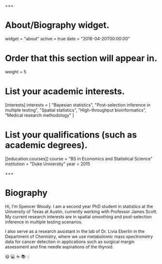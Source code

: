 +++
# About/Biography widget.
widget = "about"
active = true
date = "2016-04-20T00:00:00"

# Order that this section will appear in.
weight = 5

# List your academic interests.
[interests]
  interests = [
    "Bayesian statistics",
    "Post-selection inference in multiple testing",
    "Spatial statistics",
    "High-throughput bioinformatics",
    "Medical research methodology"
  ]

# List your qualifications (such as academic degrees).
[[education.courses]]
  course = "BS in Economics and Statistical Science"
  institution = "Duke Universtiy"
  year = 2015


 
+++

# Biography

Hi, I’m Spencer Woody. I am a second year PhD student in statistics at the University of Texas at Austin, currently working with Professor James Scott. My current research interests are in spatial smoothing and post-selection inference in multiple testing scenarios. 

I also serve as a research assistant in the lab of Dr. Livia Eberlin in the Department of Chemistry, where we use metabolomic mass spectrometry data for cancer detection in applications such as surgical margin assessment and fine needle aspirations of the thyroid.

:smiley: :computer: :coffee: :books: :bulb: 

